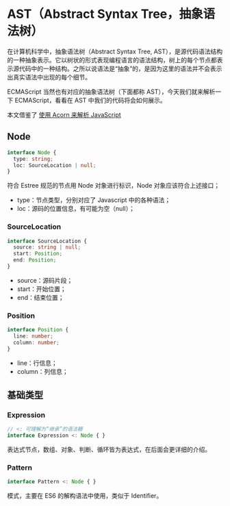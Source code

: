 # AST（Abstract Syntax Tree，抽象语法树）

在计算机科学中，抽象语法树（Abstract Syntax Tree, AST），是源代码语法结构的一种抽象表示。它以树状的形式表现编程语言的语法结构，树上的每个节点都表示源代码中的一种结构。之所以说语法是“抽象”的，是因为这里的语法并不会表示出真实语法中出现的每个细节。

ECMAScript 当然也有对应的抽象语法树（下面都称 AST），今天我们就来解析一下 ECMAScript，看看在 AST 中我们的代码将会如何展示。

本文借鉴了 [使用 Acorn 来解析 JavaScript](http://developer.51cto.com/art/201611/521405.htm)

## Node
```ts
interface Node {
  type: string;
  loc: SourceLocation | null;
}
```
符合 Estree 规范的节点用 Node 对象进行标识，Node 对象应该符合上述接口；
- type：节点类型，分别对应了 Javascript 中的各种语法；
- loc：源码的位置信息，有可能为空（null）；

### SourceLocation
```ts
interface SourceLocation {
  source: string | null;
  start: Position;
  end: Position;
}
```
- source：源码片段；
- start：开始位置；
- end：结束位置；

### Position
```ts
interface Position {
  line: number;
  column: number;
}
```
- line：行信息；
- column：列信息；

## 基础类型

### Expression
```ts
// <: 可理解为“继承”的语法糖
interface Expression <: Node { }
```
表达式节点，数组、对象、判断、循环皆为表达式，在后面会更详细的介绍。

### 

### Pattern
```ts
interface Pattern <: Node { }
```
模式，主要在 ES6 的解构语法中使用，类似于 Identifier。